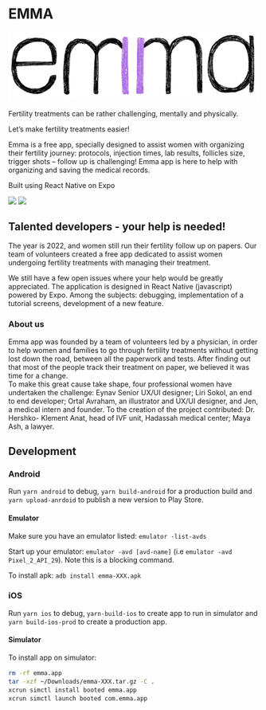 # EMMA

![logo](assets/images/logo.png)

Fertility treatments can be rather challenging, mentally and physically.

Let’s make fertility treatments easier!

Emma is a free app, specially designed to assist women with organizing their fertility journey: protocols, injection times, lab results, follicles size, trigger shots – follow up is challenging! Emma app is here to help with organizing and saving the medical records. 

Built using React Native on Expo

<img src="https://i.imgur.com/lAiBgCH.png" height="400px">

<img src="https://i.imgur.com/UQdgdNqm.png" height="400px">

## Talented developers - your help is needed!

The year is 2022, and women still run their fertility follow up on papers. Our team of volunteers created a free app dedicated to assist women undergoing fertility treatments with managing their treatment.

We still have a few open issues where your help would be greatly appreciated. The application is designed in React Native (javascript) powered by Expo. Among the subjects: debugging, implementation of a tutorial screens, development of a new feature. 

### About us

Emma app was founded by a team of volunteers led by a physician, in order to help women and families to go through fertility treatments without getting lost down the road, between all the paperwork and tests.  After finding out that most of the people track their treatment on paper, we believed it was time for a change.  
To make this great cause take shape, four professional women have undertaken the challenge: Eynav Senior UX/UI designer; Liri Sokol, an end to end developer; Ortal Avraham, an illustrator and UX/UI designer, and Jen, a medical intern and founder. To the creation of the project contributed:  Dr. Hershko- Klement Anat, head of IVF unit, Hadassah medical center; Maya Ash, a lawyer. 

## Development

### Android

Run `yarn android` to debug, `yarn build-android` for a production build and `yarn upload-anrdoid` to publish a new version to Play Store.

#### Emulator

Make sure you have an emulator listed: `emulator -list-avds`

Start up your emulator: `emulator -avd [avd-name]` (i.e `emulator -avd Pixel_2_API_29`). Note this is a blocking command.

To install apk: `adb install emma-XXX.apk`

### iOS

Run `yarn ios` to debug, `yarn-build-ios` to create app to run in simulator and `yarn build-ios-prod` to create a production app.

#### Simulator

To install app on simulator:

```bash
rm -rf emma.app
tar -xzf ~/Downloads/emma-XXX.tar.gz -C .
xcrun simctl install booted emma.app
xcrun simctl launch booted com.emma.app
```
